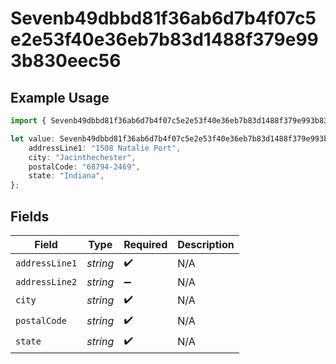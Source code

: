 # Sevenb49dbbd81f36ab6d7b4f07c5e2e53f40e36eb7b83d1488f379e993b830eec56

## Example Usage

```typescript
import { Sevenb49dbbd81f36ab6d7b4f07c5e2e53f40e36eb7b83d1488f379e993b830eec56 } from "@wingspan/payments/sdk/models/shared";

let value: Sevenb49dbbd81f36ab6d7b4f07c5e2e53f40e36eb7b83d1488f379e993b830eec56 = {
    addressLine1: "1508 Natalie Port",
    city: "Jacinthechester",
    postalCode: "68794-2469",
    state: "Indiana",
};
```

## Fields

| Field              | Type               | Required           | Description        |
| ------------------ | ------------------ | ------------------ | ------------------ |
| `addressLine1`     | *string*           | :heavy_check_mark: | N/A                |
| `addressLine2`     | *string*           | :heavy_minus_sign: | N/A                |
| `city`             | *string*           | :heavy_check_mark: | N/A                |
| `postalCode`       | *string*           | :heavy_check_mark: | N/A                |
| `state`            | *string*           | :heavy_check_mark: | N/A                |